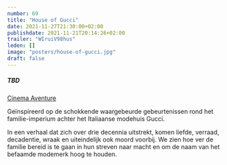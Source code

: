 ```yaml
---
number: 69
title: "House of Gucci"
date: 2021-11-27T21:30:00+02:00
publishdate: 2021-11-21T20:14:26+02:00
trailer: "WIruiV98hus"
leden: []
image: "posters/house-of-gucci.jpg"
draft: false
---
```


##### TBD

[Cinema Aventure](https://cinema-aventure.be/catalogue/movie/?095C6D5D-2E2E-6E77-7A3E-C0B90EE7DA38)

Geïnspireerd op de schokkende waargebeurde gebeurtenissen rond het familie-imperium
achter het Italiaanse modehuis Gucci.
<!--more-->
In een verhaal dat zich over drie decennia uitstrekt, komen liefde, verraad, decadentie,
wraak en uiteindelijk ook moord voorbij. We zien hoe ver de familie bereid is te gaan
in hun streven naar macht en om de naam van het befaamde modemerk hoog te houden.
